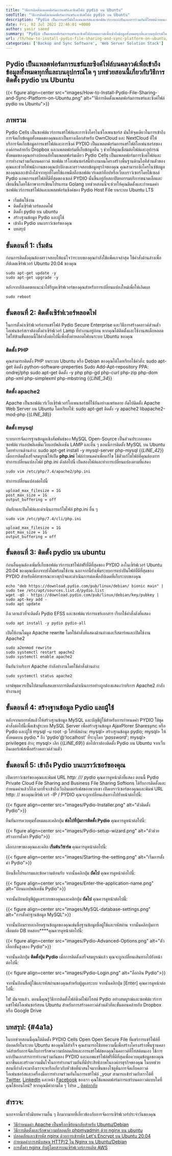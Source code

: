 ```yaml
---
title: "วิธีการติดตั้งแพลตฟอร์มการแชร์และซิงค์ไฟล์ pydio บน Ubuntu" 
seoTitle: "วิธีการติดตั้งแพลตฟอร์มการแชร์และซิงค์ไฟล์ pydio บน Ubuntu" 
description: "Pydio เป็นการแชร์ไฟล์โอเพนซอร์สและซอฟต์แวร์การแบ่งปันเอกสารร่วมกันที่โฮสต์ด้วยตนเอง ลองตรวจสอบวิธีการติดตั้งเครื่องมือการแชร์และซิงค์ไฟล์ Pydio" 
date: Fri, 02 Jul 2021 22:46:01 +0000
author: yasir saeed
summary: "Pydio เป็นแพลตฟอร์มการแชร์และซิงค์ไฟล์บนคลาวด์เพื่อเข้าถึงข้อมูลทั้งหมดทุกที่และบนอุปกรณ์ใด ๆ บทช่วยสอนนี้เกี่ยวกับวิธีการติดตั้ง pydio บน Ubuntu" 
url: /th/how-to-install-pydio-file-sharing-and-sync-platform-on-ubuntu/
categories: ['Backup and Sync Software', 'Web Server Solution Stack']
---
```


## Pydio เป็นแพลตฟอร์มการแชร์และซิงค์ไฟล์บนคลาวด์เพื่อเข้าถึงข้อมูลทั้งหมดทุกที่และบนอุปกรณ์ใด ๆ บทช่วยสอนนี้เกี่ยวกับวิธีการติดตั้ง pydio บน Ubuntu

{{< figure align=center src="images/How-to-Install-Pydio-File-Sharing-and-Sync-Platform-on-Ubuntu.png" alt="วิธีการติดตั้งแพลตฟอร์มการแชร์และซิงค์ไฟล์ pydio บน Ubuntu">}}


##  **ภาพรวม**  
Pydio Cells เป็นซอฟต์แวร์การแชร์ไฟล์และการซิงโครไนซ์โอเพนซอร์ส มันให้จุดเดียวในการเข้าถึงการจัดเก็บข้อมูลทั้งหมดของคุณและเป็นทางเลือกสำหรับ OwnCloud และ NextCloud ที่ให้บริการจัดเก็บข้อมูลการแชร์ไฟล์และการซิงค์ PYDIO เป็นแพลตฟอร์มการแชร์ไฟล์โอเพ่นซอร์สขององค์กรคล้ายกับ Dropbox และแพลตฟอร์มที่เก็บข้อมูลอื่น ๆ ช่วยให้คุณเชื่อมต่อไฟล์และอุปกรณ์ทั้งหมดของคุณอย่างปลอดภัยในแพลตฟอร์มเดียว
Pydio Cells เป็นแพลตฟอร์มการซิงค์ไฟล์และการทำงานร่วมกันบนคลาวด์ ซอฟต์แวร์โอเพ่นซอร์สนี้ทำงานบนโครงสร้างพื้นฐานด้านไอทีส่วนตัวของคุณและช่วยให้พนักงานของคุณปกป้องและตรวจสอบข้อมูลธุรกิจของคุณ คุณสามารถซิงโครไนซ์ข้อมูลของคุณและเข้าถึงได้จากทุกที่โดยใช้แอพมือถือซอฟต์แวร์เดสก์ท็อปหรือเว็บเบราว์เซอร์โดยใช้เซลล์ Pydio แอพการแชร์ไฟล์ที่ดีที่สุดของเซลล์ PYDIO นั้นขึ้นอยู่กับสถาปัตยกรรมบริการขนาดเล็กและเขียนขึ้นโดยใช้ภาษาการเขียนโปรแกรม Golang
บทช่วยสอนนี้จะช่วยให้คุณติดตั้งและกำหนดค่าซอฟต์แวร์การแชร์ไฟล์และแพลตฟอร์มซิงค์ของ Pydio Host File บนระบบ Ubuntu LTS
  * เริ่มต้นใช้งาน
  * ติดตั้งเซิร์ฟเวอร์หลอดไฟ
  * ติดตั้ง pydio บน ubuntu
  * สร้างฐานข้อมูล Pydio และผู้ใช้
  * เข้าถึง Pydio บนเบราว์เซอร์ของคุณ
  * บทสรุป

## ขั้นตอนที่ 1: เริ่มต้น
ก่อนการติดตั้งคุณต้องตรวจสอบให้แน่ใจว่าระบบของคุณกำลังใช้แพ็คเกจล่าสุด ใช้คำสั่งด้านล่างเพื่ออัปเดตเซิร์ฟเวอร์ Ubuntu 20.04 ของคุณ
```
sudo apt-get update -y
sudo apt-get upgrade -y
```
หลังจากอัปเดตขอแนะนำให้รีบูตเซิร์ฟเวอร์ของคุณสำหรับการเปลี่ยนแปลงใหม่เพื่อให้เกิดผล
```
sudo reboot
```

## ขั้นตอนที่ 2: ติดตั้งเซิร์ฟเวอร์หลอดไฟ
ในการตั้งค่าเซิร์ฟเวอร์การแชร์ไฟล์ Pydio Secure Enterprise และวิธีการสร้างคลาวด์ส่วนตัวโอเพ่นซอร์สเราต้องตั้งค่าเซิร์ฟเวอร์ Lamp ที่ทำงานอยู่ก่อน หากคุณได้ติดตั้งและใช้งานสแต็กหลอดไฟให้ข้ามขั้นตอนนี้ใช้คำสั่งต่อไปนี้เพื่อตั้งค่าหลอดไฟบนระบบ Ubuntu ของคุณ

### ติดตั้ง PHP
คุณสามารถติดตั้ง PHP บนระบบ Ubuntu หรือ Debian ของคุณได้โดยเรียกใช้คำสั่ง:
sudo apt-get ติดตั้ง python-software-preperties
Sudo Add-Apt-repository PPA: ondrej/php
sudo apt-get ติดตั้ง -y php php-gd php-curl php-zip php-dom php-xml php-simplexml php-mbstring
{{_LINE_34_}}

### ติดตั้ง apache2
Apache เป็นซอฟต์แวร์เว็บเซิร์ฟเวอร์โอเพนซอร์ซที่ใช้กันอย่างแพร่หลาย ถัดไปติดตั้ง Apache Web Server บน Ubuntu โดยเรียกใช้:
sudo apt-get ติดตั้ง -y apache2 libapache2-mod-php
{{_LINE_38_}}

### ติดตั้ง mysql
ระบบการจัดการฐานข้อมูลเชิงสัมพันธ์ของ MySQL Open-Source เป็นส่วนประกอบของซอฟต์แวร์แอปพลิเคชันเว็บแอปพลิเคชัน LAMP และอื่น ๆ ตอนนี้การติดตั้ง MySQL บน Ubuntu โดยทำงานด้านล่าง:
sudo apt-get install -y mysql-server php-mysql
{{_LINE_42_}}
เมื่อการติดตั้งเสร็จสมบูรณ์ให้เปิด  **php.ini**  ไฟล์กำหนดค่าเพื่อแก้ไข ใช้ตัวแก้ไขไฟล์ที่คุณต้องการ
ทำการเปลี่ยนแปลงไฟล์ php.ini ดังต่อไปนี้ เปิดสองไฟล์และทำการเปลี่ยนแปลงตามที่แสดง
```
sudo vim /etc/php/7.4/apache2/php.ini
```
ทำการเปลี่ยนแปลงต่อไปนี้
```
upload_max_filesize = 1G
post_max_size = 1G
output_buffering = off
```
บันทึกและปิดไฟล์และดำเนินการแก้ไขไฟล์ php.ini อื่น ๆ
```
sudo vim /etc/php/7.4/cli/php.ini
```
```
upload_max_filesize = 1G
post_max_size = 1G
output_buffering = off
```

## ขั้นตอนที่ 3: ติดตั้ง pydio บน ubuntu
ก่อนอื่นคุณต้องเพิ่มที่เก็บซอฟต์แวร์การแชร์ไฟล์ฟรีที่ดีที่สุดของ PYDIO ลงในเซิร์ฟเวอร์ Ubuntu 20.04 ของคุณเนื่องจากยังไม่พร้อมใช้งาน นอกจากนี้ยังเพิ่มระบบการแบ่งปันไฟล์ที่ดีที่สุดของ PYDIO สำหรับคีย์สาธารณะทางธุรกิจและดำเนินการต่อเพื่ออัปเดตที่เก็บระบบของคุณ
```
echo "deb https://download.pydio.com/pub/linux/debian/ bionic main" | sudo tee /etc/apt/sources.list.d/pydio.list
wget -qO - https://download.pydio.com/pub/linux/debian/key/pubkey | sudo apt-key add -
sudo apt update

```
ถึงเวลาแล้วที่จะติดตั้ง Pydio EFSS และซอฟต์แวร์การแชร์เอกสาร เรียกใช้คำสั่งดังที่แสดง
```
sudo apt install -y pydio pydio-all
```
เปิดใช้งานโมดูล Apache rewrite โดยใช้คำสั่งที่แสดงด้านล่างและรีสตาร์ทและเปิดใช้งาน Apache2
```
sudo a2enmod rewrite
sudo systemctl restart apache2
sudo systemctl enable apache2
```
ยืนยันว่าบริการ Apache กำลังทำงานโดยใช้คำสั่งด้านล่าง:
```
sudo systemctl status apache2
```
เอาต์พุตควรเป็นไปตามที่แสดงหากการติดตั้งดำเนินการอย่างถูกต้องแสดงว่าบริการ Apache2 กำลังทำงานอยู่

## ขั้นตอนที่ 4: สร้างฐานข้อมูล Pydio และผู้ใช้
หลังจากแยกรหัสแล้วให้สร้างฐานข้อมูล MySQL และบัญชีผู้ใช้สำหรับการกำหนดค่า PYDIO ใช้ชุดคำสั่งต่อไปนี้เพื่อเข้าสู่ระบบ MySQL Server เพื่อสร้างฐานข้อมูล AjaxPlorer Sharesync หรือ Pydio และผู้ใช้
mysql -u root -p
ใส่รหัสผ่าน:
mysql> สร้างฐานข้อมูล pydio;
mysql> ให้ทั้งหมดบน pydio.* ถึง 'pydio'@'localhost' ที่ระบุโดย '_password_';
mysql> privileges ล้าง;
mysql> เลิก
{{_LINE_69_}}
ต่อไปเราต้องติดตั้ง Pydio บน Ubuntu จากเว็บอินเตอร์เฟสเพื่อสร้างคลาวด์ส่วนตัว

## ขั้นตอนที่ 5: เข้าถึง Pydio บนเบราว์เซอร์ของคุณ
เปิดเบราว์เซอร์ของคุณและพิมพ์ URL _http: /// pydio_ คุณควรดูหน้าดังที่แสดง
ตอนนี้ Pydio Private Cloud File Sharing and Business File Sharing Softions ได้รับการติดตั้งและกำหนดค่าแล้วก็ถึงเวลาที่จะเข้าถึงเว็บอินเตอร์เฟสของพวกเขา
เปิดเบราว์เซอร์ของคุณและพิมพ์ URL http: // ของคุณเซิร์ฟเวอร์ -IP / PYDIO คุณจะถูกเปลี่ยนเส้นทางไปยังหน้าต่อไปนี้:

{{< figure align=center src="images/Pydio-Installer.png" alt="ตัวติดตั้ง Pydio">}}

ยืนยันการควบคุมทั้งหมดและคลิกปุ่ม  **ต่อไปที่ปุ่มการติดตั้ง Pydio**  คุณควรดูหน้าต่อไปนี้:

{{< figure align=center src="images/Pydio-setup-wizard.png" alt="ตัวช่วยสร้างการตั้งค่า Pydio">}}

เลือกภาษาของคุณและคลิก  **เริ่มต้นวิซาร์ด**  คุณควรดูหน้าต่อไปนี้:

{{< figure align=center src="images/Starting-the-setting.png" alt="เริ่มการตั้งค่า Pydio">}}

ป้อนชื่อโปรแกรมและข้อความต้อนรับ จากนั้นคลิกปุ่ม  **ถัดไป**  คุณควรดูหน้าต่อไปนี้:

{{< figure align=center src="images/Enter-the-application-name.png" alt="ป้อนแอปพลิเคชัน Pydio">}}

จากนั้นป้อนบัญชีผู้ดูแลระบบของคุณและคลิกปุ่ม  **ถัดไป**  คุณควรดูหน้าต่อไปนี้:

{{< figure align=center src="images/MySQL-database-settings.png" alt="การตั้งค่าฐานข้อมูล MySQL">}}

จากนั้นป้อนรายละเอียดฐานข้อมูลของคุณเช่นชื่อฐานข้อมูลชื่อผู้ใช้และรหัสผ่าน จากนั้นคลิกปุ่มการเชื่อมต่อ DB ทดสอบ****คุณควรดูหน้าต่อไปนี้:

{{< figure align=center src="images/Pydio-Advanced-Options.png" alt="ตัวเลือกขั้นสูงของ Pydio">}}

จากนั้นคลิกปุ่ม  **ติดตั้งปุ่ม Pydio**  เมื่อการติดตั้งเสร็จสมบูรณ์แล้ว คุณจะถูกเปลี่ยนเส้นทางไปยังหน้าต่อไปนี้:

{{< figure align=center src="images/Pydio-Login.png" alt="ล็อกอิน Pydio">}}

จากนั้นป้อนชื่อผู้ใช้และรหัสผ่านของคุณสำหรับผู้ดูแลระบบ จากนั้นคลิกปุ่ม [Enter] คุณควรดูหน้าต่อไปนี้:

ใช่! มันจบแล้ว. ตอนนี้คุณรู้วิธีการติดตั้งไฟล์ซิงค์ไฟล์โฮสต์ Pydio อย่างสมบูรณ์และซอฟต์แวร์การแชร์ไฟล์โอเพ่นซอร์สบน Ubuntu สำหรับการสร้างคลาวด์ส่วนตัวทีละขั้นตอนคล้ายกับ Dropbox หรือ Google Drive

##  **บทสรุป:**   {#4a1a}

ในบทช่วยสอนนี้คุณได้ติดตั้ง PYDIO Cells Open Open Secure File ที่แชร์การแชร์ไฟล์ที่ปลอดภัยในระบบ Ubuntu ของคุณได้สำเร็จ คุณสามารถใช้บทความนี้เพื่อสร้างโครงสร้างพื้นฐานคลาวด์สำหรับการจัดเก็บการรักษาความปลอดภัยและการแชร์ไฟล์ของคุณในคลาวด์ที่โฮสต์ตนเอง ใช้การแบ่งปันเอกสารการทำงานร่วมกันของ PYDIO และแอพแชร์ไฟล์ฟรีที่ดีที่สุดเพื่อควบคุมข้อมูลของคุณมากขึ้นและสร้างความมั่นใจในการทำงานร่วมกันที่มีประสิทธิภาพในองค์กรธุรกิจของคุณ ในบทช่วยสอนที่กำลังจะมาถึงเราจะหารือเกี่ยวกับหัวข้อที่น่าสนใจมากขึ้นของโซลูชันการจัดเก็บคลาวด์โอเพ่นซอร์สและเครื่องมือการทำงานร่วมกันในการแชร์ไฟล์
_your สามารถเข้าร่วมกับเราได้ที่ [Twitter][1], [LinkedIn][2] และหน้า [Facebook][3] ของเรา คุณใช้แพลตฟอร์มการแชร์บนคลาวด์แบบใดที่คุณใช้ออนไลน์? หากคุณมีคำถามใด ๆ โปรด _ [ติดต่อกลับ][4]

## สำรวจ:
นอกจากนี้เรายังมีบทความอื่น ๆ อีกมากมายที่เกี่ยวข้องกับการจัดการเซิร์ฟเวอร์ประจำวันของคุณ
  * [วิธีกำหนดค่า Apache เป็นพร็อกซีย้อนกลับสำหรับ Ubuntu/Debian][5]
  * [วิธีการติดตั้งและรักษาความปลอดภัย phpmyadmin ด้วย nginx บน ubuntu][6]
  * [ปลอดภัยและเข้ารหัส nginx ด้วยการเข้ารหัส Let's Encrypt บน Ubuntu 20.04][7]
  * [กำหนดค่าการสนับสนุน HTTP/2 ใน Nginx บน Ubuntu/Debian][8]
  * [การตั้งค่า nginx กับผู้โดยสารบนเซิร์ฟเวอร์การผลิต AWS][9]



[1]: https://twitter.com/containerize_co
[2]: https://www.linkedin.com/company/containerize/
[3]: http://facebook.com/containerize
[4]: mailto:yasir.saeed@aspose.com
[5]: https://blog.containerize.com/web-server-solution-stack/how-to-configure-apache-as-a-reverse-proxy-for-ubuntudebian/
[6]: https://blog.containerize.com/web-server-solution-stack/how-to-install-and-secure-phpmyadmin-with-nginx-on-ubuntu/
[7]: https://blog.containerize.com/web-server-solution-stack/how-to-secure-nginx-with-letsencrypt-on-ubuntu-20-04/
[8]: https://blog.containerize.com/web-server-solution-stack/how-to-configure-http2-support-in-nginx-on-ubuntudebian/
[9]: https://blog.containerize.com/web-server-solution-stack/how-to-setup-nginx-with-passenger-on-aws-production-server/
